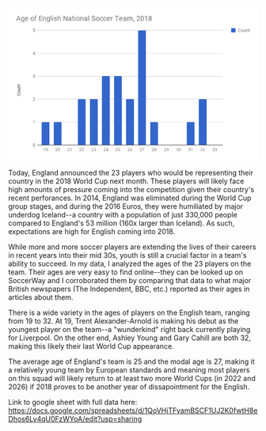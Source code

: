 

![Age of English National Soccer Team, 2018](https://github.com/sussismatt/DigitalFrameworks/blob/master/chart.png)

Today, England announced the 23 players who would be representing their country in the 2018 World Cup next month. These players will likely face high amounts of pressure coming into the competition given their country's recent perforances. In 2014, England was eliminated during the World Cup group stages, and during the 2016 Euros, they were humiliated by major underdog Iceland--a country with a population of just 330,000 people compared to England's 53 million (160x larger than Iceland). As such, expectations are high for English coming into 2018. 

While more and more soccer players are extending the lives of their careers in recent years into their mid 30s, youth is still a crucial factor in a team's ability to succeed. In my data, I analyzed the ages of the 23 players on the team. Their ages are very easy to find online--they can be looked up on SoccerWay and I corroborated them by comparing that data to what major British newspapers (The Independent, BBC, etc.) reported as their ages in  articles about them.

There is a wide variety in the ages of players on the English team, ranging from 19 to 32. At 19, Trent Alexander-Arnold is making his debut as the youngest player on the team--a "wunderkind" right back currently playing for Liverpool. On the other end, Ashley Young and Gary Cahill are both 32, making this likely their last World Cup appearance. 

The average age of England's team is 25 and the modal age is 27, making it a relatively young team by European standards and meaning most players on this squad will likely return to at least two more World Cups (in 2022 and 2026) if 2018 proves to be another year of dissapointment for the English.

Link to google sheet with full data here: https://docs.google.com/spreadsheets/d/1QoVHjTFyamBSCF1UJ2K0fwtH8eDhos6Ly4qU0FzWYoA/edit?usp=sharing
